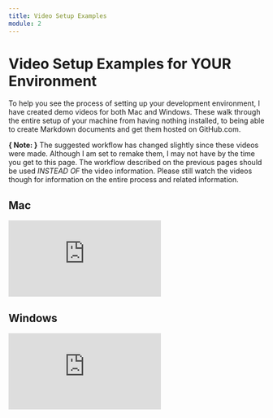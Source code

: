 ```yaml
---
title: Video Setup Examples
module: 2
---
```


# Video Setup Examples for YOUR Environment

To help you see the process of setting up your development environment, I have created demo videos for both Mac and Windows. These walk through the entire setup of your machine from having nothing installed, to being able to create Markdown documents and get them hosted on GitHub.com.

**{ Note: }** The suggested workflow has changed slightly since these videos were made. Although I am set to remake them, I may not have by the time you get to this page. The workflow described on the previous pages should be used _INSTEAD OF_ the video information. Please still watch the videos though for information on the entire process and related information.

## Mac

<div class="embed-responsive embed-responsive-16by9"><iframe class="embed-responsive-item" src="https://www.youtube.com/embed/sS2E-YPrnkg" frameborder="0" allowfullscreen></iframe></div>

## Windows

<div class="embed-responsive embed-responsive-16by9"><iframe class="embed-responsive-item" src="https://www.youtube.com/embed/18uhnvWUuHQ" frameborder="0" allowfullscreen></iframe></div>
